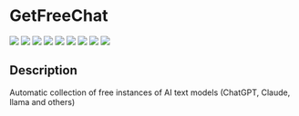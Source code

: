 # GetFreeChat

[![](https://img.shields.io/badge/written_on-Python-%233776AB.svg?logo=python)](https://github.com/Zalexanninev15/GetFreeChat)
[![](https://img.shields.io/github/last-commit/Zalexanninev15/GetFreeChat.svg)](https://github.com/Zalexanninev15/GetFreeChat/commits/main)
[![](https://img.shields.io/github/stars/Zalexanninev15/GetFreeChat.svg)](https://github.com/Zalexanninev15/GetFreeChat/stargazers)
[![](https://img.shields.io/github/forks/Zalexanninev15/GetFreeChat.svg)](https://github.com/Zalexanninev15/GetFreeChat/network/members)
[![](https://img.shields.io/github/issues/Zalexanninev15/GetFreeChat.svg)](https://github.com/Zalexanninev15/GetFreeChat/issues?q=is%3Aopen+is%3Aissue)
[![](https://img.shields.io/github/issues-closed/Zalexanninev15/GetFreeChat.svg)](https://github.com/Zalexanninev15/GetFreeChat/issues?q=is%3Aissue+is%3Aclosed)
[![](https://img.shields.io/badge/Topic_in_Telegram_group-FFFFFF.svg?logo=telegram)](https://t.me/z15_community/17)
[![](https://img.shields.io/badge/license-GPLv3-ligthgreen.svg)](LICENSE)
[![](https://img.shields.io/badge/Donate-FFDD00.svg?logo=buymeacoffee&logoColor=black)](https://z15.neocities.org/donate)

## Description

Automatic collection of free instances of AI text models (ChatGPT, Claude, llama and others)
